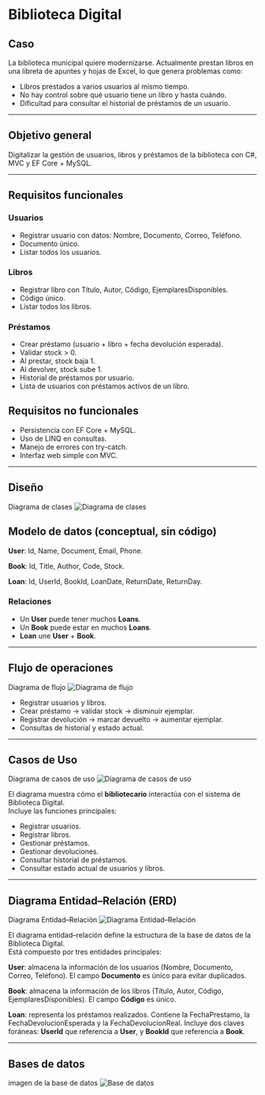 # Biblioteca Digital

## Caso

La biblioteca municipal quiere modernizarse. Actualmente prestan libros en una libreta de apuntes y hojas de Excel, lo que genera problemas como:

- Libros prestados a varios usuarios al mismo tiempo.  
- No hay control sobre qué usuario tiene un libro y hasta cuándo.  
- Dificultad para consultar el historial de préstamos de un usuario.  

---

## Objetivo general

Digitalizar la gestión de usuarios, libros y préstamos de la biblioteca con C#, MVC y EF Core + MySQL.

---

## Requisitos funcionales

### Usuarios

- Registrar usuario con datos: Nombre, Documento, Correo, Teléfono.  
- Documento único.  
- Listar todos los usuarios.

### Libros

- Registrar libro con Título, Autor, Código, EjemplaresDisponibles.  
- Código único.  
- Listar todos los libros.  

### Préstamos

- Crear préstamo (usuario + libro + fecha devolución esperada).  
- Validar stock > 0.  
- Al prestar, stock baja 1.  
- Al devolver, stock sube 1.  
- Historial de préstamos por usuario.  
- Lista de usuarios con préstamos activos de un libro.  

## Requisitos no funcionales

- Persistencia con EF Core + MySQL.  
- Uso de LINQ en consultas.  
- Manejo de errores con try-catch.  
- Interfaz web simple con MVC.

---

## Diseño

Diagrama de clases
![Diagrama de clases](docs/DiagramaDeClases.png)

## Modelo de datos (conceptual, sin código)

**User**: Id, Name, Document, Email, Phone.

**Book**: Id, Title, Author, Code, Stock.

**Loan**: Id, UserId, BookId, LoanDate, ReturnDate, ReturnDay.

### Relaciones

- Un **User** puede tener muchos **Loans**.  
- Un **Book** puede estar en muchos **Loans**.  
- **Loan** une **User** + **Book**.  

---

## Flujo de operaciones

Diagrama de flujo
![Diagrama de flujo](docs/DiagramaDeFlujo.png)

- Registrar usuarios y libros.  
- Crear préstamo → validar stock → disminuir ejemplar.  
- Registrar devolución → marcar devuelto → aumentar ejemplar.  
- Consultas de historial y estado actual.  

---

## Casos de Uso

Diagrama de casos de uso
![Diagrama de casos de uso](docs/DiagramaDeCasosDeUso.png)

El diagrama muestra cómo el **bibliotecario** interactúa con el sistema de Biblioteca Digital.  
Incluye las funciones principales:

- Registrar usuarios.  
- Registrar libros.  
- Gestionar préstamos.  
- Gestionar devoluciones.  
- Consultar historial de préstamos.  
- Consultar estado actual de usuarios y libros.  

---

## Diagrama Entidad–Relación (ERD)

Diagrama Entidad–Relación
![Diagrama Entidad–Relación](docs/DiagramaEntidadRelacion.png)

El diagrama entidad–relación define la estructura de la base de datos de la Biblioteca Digital.  
Está compuesto por tres entidades principales:

**User**: almacena la información de los usuarios (Nombre, Documento, Correo, Teléfono). El campo **Documento** es único para evitar duplicados.  

**Book**: almacena la información de los libros (Título, Autor, Código, EjemplaresDisponibles). El campo **Código** es único.  

**Loan**: representa los préstamos realizados. Contiene la FechaPrestamo, la FechaDevolucionEsperada y la FechaDevolucionReal. Incluye dos claves foráneas: **UserId** que referencia a **User**, y **BookId** que referencia a **Book**.

---

## Bases de datos

imagen de la base de datos
![Base de datos](docs/DigitalLibrary_DbMySQL.png)
